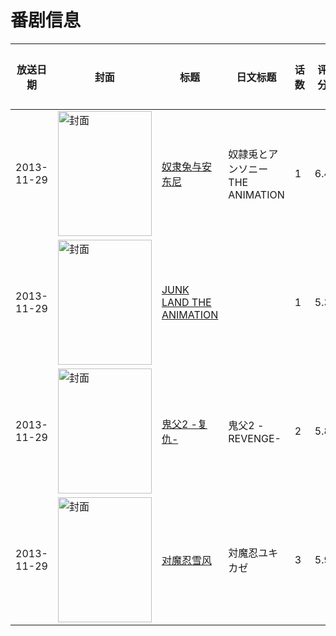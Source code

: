 # 番剧信息

|放送日期|封面|标题|日文标题|话数|评分|评分人数|
|---|---|---|---|---|---|---|
|2013-11-29|<img src="/img/no_icon_subject.png" alt="封面" style="width:150px;height:200px;object-fit:cover;">|[奴隶兔与安东尼](https://bangumi.tv/subject/82200)|奴隷兎とアンソニー THE ANIMATION|1|6.4|358人评分|
|2013-11-29|<img src="/img/no_icon_subject.png" alt="封面" style="width:150px;height:200px;object-fit:cover;">|[JUNK LAND THE ANIMATION](https://bangumi.tv/subject/82205)||1|5.3|124人评分|
|2013-11-29|<img src="/img/no_icon_subject.png" alt="封面" style="width:150px;height:200px;object-fit:cover;">|[鬼父2 -复仇-](https://bangumi.tv/subject/85031)|鬼父2 -REVENGE-|2|5.8|531人评分|
|2013-11-29|<img src="/img/no_icon_subject.png" alt="封面" style="width:150px;height:200px;object-fit:cover;">|[对魔忍雪风](https://bangumi.tv/subject/85506)|対魔忍ユキカゼ|3|5.9|393人评分|
